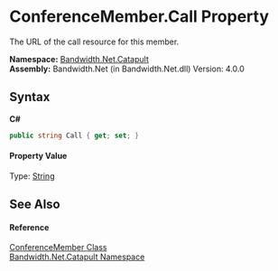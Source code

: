 ﻿# ConferenceMember.Call Property 
 

The URL of the call resource for this member.

**Namespace:**&nbsp;<a href ="N_Bandwidth_Net_Catapult.md">Bandwidth.Net.Catapult</a><br />**Assembly:**&nbsp;Bandwidth.Net (in Bandwidth.Net.dll) Version: 4.0.0

## Syntax

**C#**<br />
``` C#
public string Call { get; set; }
```


#### Property Value
Type: <a href="http://msdn2.microsoft.com/en-us/library/s1wwdcbf" target="_blank">String</a>

## See Also


#### Reference
<a href ="T_Bandwidth_Net_Catapult_ConferenceMember.md">ConferenceMember Class</a><br /><a href ="N_Bandwidth_Net_Catapult.md">Bandwidth.Net.Catapult Namespace</a><br />